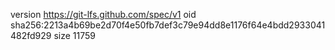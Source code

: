 version https://git-lfs.github.com/spec/v1
oid sha256:2213a4b69be2d70f4e50fb7def3c79e94dd8e1176f64e4bdd2933041482fd929
size 11759
